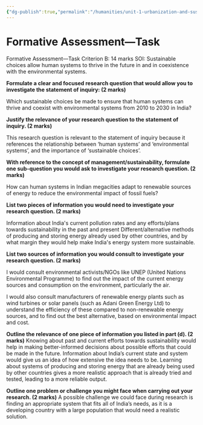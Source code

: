 ```yaml
---
{"dg-publish":true,"permalink":"/humanities/unit-1-urbanization-and-sustainability/class-notes-and-work/9-formative-assessment-1-lp-6/"}
---
```


# Formative Assessment—Task 
Formative Assessment—Task 
Criterion B: 14 marks
SOI: Sustainable choices allow human systems to thrive in the future in and in coexistence with the environmental systems. 

**Formulate a clear and focused research question that would allow you to investigate the statement of inquiry:  (2 marks)**

Which sustainable choices be made to ensure that human systems can thrive and coexist with environmental systems from 2010 to 2030 in India?

**Justify the relevance of your research question to the statement of inquiry. (2 marks)**

This research question is relevant to the statement of inquiry because it references the relationship between ‘human systems’ and ‘environmental systems’, and the importance of ‘sustainable choices’. 

**With reference to the concept of management/sustainability, formulate one sub-question you would ask to investigate your research question. (2 marks)**

How can human systems in Indian megacities adapt to renewable sources of energy to reduce the environmental impact of fossil fuels?

**List two pieces of information you would need to investigate your research question. (2 marks)**

Information about India's current pollution rates and any efforts/plans towards sustainability in the past and present
Different/alternative methods of producing and storing energy already used by other countries, and by what margin they would help make India's energy system more sustainable.


**List two sources of information you would consult to investigate your research question. (2 marks)**

I would consult environmental activists/NGOs like UNEP (United Nations Environmental Programme) to find out the impact of the current energy sources and consumption on the environment, particularly the air.

I would also consult manufacturers of renewable energy plants such as wind turbines or solar panels (such as Adani Green Energy Ltd) to understand the efficiency of these compared to non-renewable energy sources, and to find out the best alternative, based on environmental impact and cost.


**Outline the relevance of one piece of information you listed in part (d). (2 marks)**
Knowing about past and current efforts towards sustainability would help in making better-informed decisions about possible efforts that could be made in the future. Information about India’s current state and system would give us an idea of how extensive the idea needs to be.
Learning about systems of producing and storing energy that are already being used by other countries gives a more realistic approach that is already tried and tested, leading to a more reliable output.

**Outline one problem or challenge you might face when carrying out your research. (2 marks)**
A possible challenge we could face during research is finding an appropriate system that fits all of India’s needs, as it is a developing country with a large population that would need a realistic solution.

